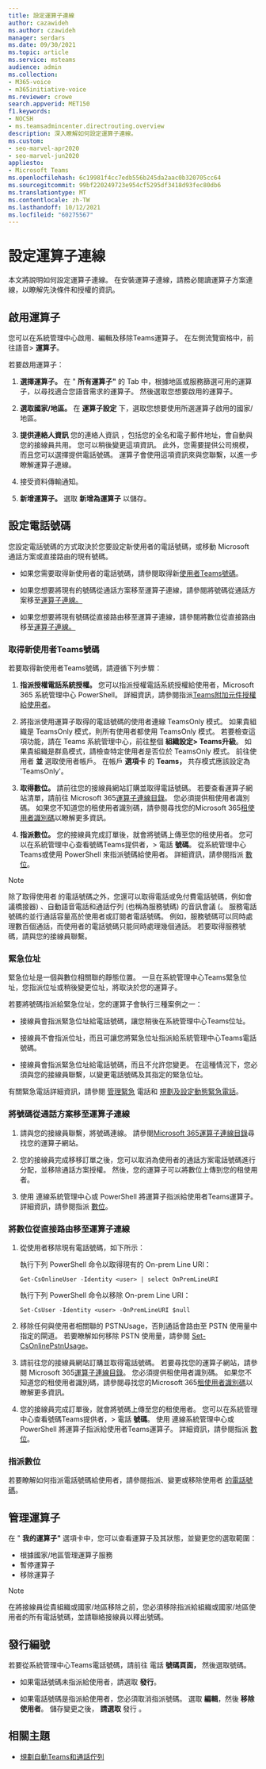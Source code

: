 ```yaml
---
title: 設定運算子連線
author: cazawideh
ms.author: czawideh
manager: serdars
ms.date: 09/30/2021
ms.topic: article
ms.service: msteams
audience: admin
ms.collection:
- M365-voice
- m365initiative-voice
ms.reviewer: crowe
search.appverid: MET150
f1.keywords:
- NOCSH
- ms.teamsadmincenter.directrouting.overview
description: 深入瞭解如何設定運算子連線。
ms.custom:
- seo-marvel-apr2020
- seo-marvel-jun2020
appliesto:
- Microsoft Teams
ms.openlocfilehash: 6c19981f4cc7edb556b245da2aac0b320705cc64
ms.sourcegitcommit: 99bf220249723e954cf5295df3418d93fec80db6
ms.translationtype: MT
ms.contentlocale: zh-TW
ms.lasthandoff: 10/12/2021
ms.locfileid: "60275567"
---
```

# <a name="configure-operator-connect"></a>設定運算子連線

本文將說明如何設定運算子連線。 在安裝運算子連線，請務必閱讀運算子方案連線，以瞭解[](operator-connect-plan.md)先決條件和授權的資訊。

## <a name="enable-an-operator"></a>啟用運算子

您可以在系統管理中心啟用、編輯及移除Teams運算子。 在左側流覽窗格中，前往語音> **運算子**。

若要啟用運算子：

1. **選擇運算子。** 在 " **所有運算子"** 的 Tab 中，根據地區或服務篩選可用的運算子，以尋找適合您語音需求的運算子。 然後選取您想要啟用的運算子。  

2. **選取國家/地區。** 在 **運算子設定** 下，選取您想要使用所選運算子啟用的國家/地區。

3. **提供連絡人資訊** 您的連絡人資訊 ，包括您的全名和電子郵件地址，會自動與您的接線員共用。 您可以稍後變更這項資訊。 此外，您需要提供公司規模，而且您可以選擇提供電話號碼。 運算子會使用這項資訊來與您聯繫，以進一步瞭解運算子連線。

4. 接受資料傳輸通知。

5. **新增運算子。** 選取 **新增為運算子** 以儲存。

## <a name="set-up-phone-numbers"></a>設定電話號碼

您設定電話號碼的方式取決於您要設定新使用者的電話號碼，或移動 Microsoft 通話方案或直接路由的現有號碼。

- 如果您需要取得新使用者的電話號碼，請參閱取得新[使用者Teams號碼](#acquire-numbers-for-new-teams-users)。

- 如果您想要將現有的號碼從通話方案移至運算子連線，請參閱將號碼從通話方案移至[運算子連線。](#move-numbers-from-calling-plans-to-operator-connect)

- 如果您想要將現有號碼從直接路由移至運算子連線，請參閱將數位從直接路由移至[運算子連線。](#move-numbers-from-direct-routing-to-operator-connect)

### <a name="acquire-numbers-for-new-teams-users"></a>取得新使用者Teams號碼

若要取得新使用者Teams號碼，請遵循下列步驟：

1. **指派授權電話系統授權。** 您可以指派授權電話系統授權給使用者，Microsoft 365 系統管理中心 PowerShell。 詳細資訊，請參閱指派[Teams附加元件授權給使用者](teams-add-on-licensing/assign-teams-add-on-licenses.md)。

2. 將指派使用運算子取得的電話號碼的使用者連線 TeamsOnly 模式。 如果貴組織是 TeamsOnly 模式，則所有使用者都使用 TeamsOnly 模式。 若要檢查這項功能，請在 Teams 系統管理中心，前往整個 **組織設定> Teams升級**。 如果貴組織是群島模式，請檢查特定使用者是否位於 TeamsOnly 模式。 前往使用者 **並** 選取使用者帳戶。 在帳戶 **選項卡** 的 **Teams，** 共存模式應該設定為 'TeamsOnly'。

3. **取得數位。** 請前往您的接線員網站訂購並取得電話號碼。 若要查看運算子網站清單，請前往 Microsoft 365[運算子連線目錄](https://cloudpartners.transform.microsoft.com/practices/microsoft-365-for-operators/directory)。 您必須提供租使用者識別碼。 如果您不知道您的租使用者識別碼，請參閱尋找您的Microsoft 365[租使用者識別碼](/onedrive/find-your-office-365-tenant-id)以瞭解更多資訊。

4. **指派數位。** 您的接線員完成訂單後，就會將號碼上傳至您的租使用者。 您可以在系統管理中心查看號碼Teams提供者，> 電話 **號碼**。 從系統管理中心Teams或使用 PowerShell 來指派號碼給使用者。 詳細資訊，請參閱指派 [數位](#assign-numbers)。

> [!NOTE]
> 除了取得使用者 [](getting-phone-numbers-for-your-users.md)的電話號碼之外，您還可以取得電話或免付費電話號碼，例如會議橋接器) 、自動語音電話和通話佇列 (也稱為服務號碼) 的音訊會議 (。 服務電話號碼的並行通話容量高於使用者或訂閱者電話號碼。 例如，服務號碼可以同時處理數百個通話，而使用者的電話號碼只能同時處理幾個通話。 若要取得服務號碼，請與您的接線員聯繫。

### <a name="emergency-addresses"></a>緊急位址

緊急位址是一個與數位相關聯的靜態位置。 一旦在系統管理中心Teams緊急位址，您指派位址或稍後變更位址，將取決於您的運算子。

若要將號碼指派給緊急位址，您的運算子會執行三種案例之一：

- 接線員會指派緊急位址給電話號碼，讓您稍後在系統管理中心Teams位址。

- 接線員不會指派位址，而且可讓您將緊急位址指派給系統管理中心Teams電話號碼。

- 接線員會指派緊急位址給電話號碼，而且不允許您變更。 在這種情況下，您必須與您的接線員聯繫，以變更電話號碼及其指定的緊急位址。

有關緊急電話詳細資訊，請參閱 [管理緊急](what-are-emergency-locations-addresses-and-call-routing.md) 電話和 [規劃及設定動態緊急電話](configure-dynamic-emergency-calling.md)。

### <a name="move-numbers-from-calling-plans-to-operator-connect"></a>將號碼從通話方案移至運算子連線

1. 請與您的接線員聯繫，將號碼連線。 請參閱[Microsoft 365運算子連線目錄](https://cloudpartners.transform.microsoft.com/practices/microsoft-365-for-operators/directory)尋找您的運算子網站。

2. 您的接線員完成移移訂單之後，您可以取消為使用者的通話方案電話號碼進行分配，並移除通話方案授權。 然後，您的運算子可以將數位上傳到您的租使用者。

3. 使用 連線系統管理中心或 PowerShell 將運算子指派給使用者Teams運算子。 詳細資訊，請參閱指派 [數位](#assign-numbers)。

### <a name="move-numbers-from-direct-routing-to-operator-connect"></a>將數位從直接路由移至運算子連線

1. 從使用者移除現有電話號碼，如下所示：  

   執行下列 PowerShell 命令以取得現有的 On-prem Line URI：

   ```
   Get-CsOnlineUser -Identity <user> | select OnPremLineURI 
   ```

   執行下列 PowerShell 命令以移除 On-prem Line URI：  

   ```
   Set-CsUser -Identity <user> -OnPremLineURI $null 
   ```

2. 移除任何與使用者相關聯的 PSTNUsage，否則通話會路由至 PSTN 使用量中指定的閘道。 若要瞭解如何移除 PSTN 使用量，請參閱 [Set-CsOnlinePstnUsage](/powershell/module/skype/set-csonlinepstnusage?view=skype-ps)。

3. 請前往您的接線員網站訂購並取得電話號碼。 若要尋找您的運算子網站，請參閱 Microsoft 365[運算子連線目錄](https://cloudpartners.transform.microsoft.com/practices/microsoft-365-for-operators/directory)。 您必須提供租使用者識別碼。 如果您不知道您的租使用者識別碼，請參閱尋找您的Microsoft 365[租使用者識別碼](/onedrive/find-your-office-365-tenant-id)以瞭解更多資訊。

4. 您的接線員完成訂單後，就會將號碼上傳至您的租使用者。 您可以在系統管理中心查看號碼Teams提供者，> 電話 **號碼**。 使用 連線系統管理中心或 PowerShell 將運算子指派給使用者Teams運算子。 詳細資訊，請參閱指派 [數位](#assign-numbers)。

### <a name="assign-numbers"></a>指派數位

若要瞭解如何指派電話號碼給使用者，請參閱指派、變更或移除使用者 [的電話號碼](assign-change-or-remove-a-phone-number-for-a-user.md)。

## <a name="manage-your-operators"></a>管理運算子

在 " **我的運算子"** 選項卡中，您可以查看運算子及其狀態，並變更您的選取範圍：  

- 根據國家/地區管理運算子服務
- 暫停運算子
- 移除運算子

> [!NOTE]
> 在將接線員從貴組織或國家/地區移除之前，您必須移除指派給組織或國家/地區使用者的所有電話號碼，並請聯絡接線員以釋出號碼。

## <a name="release-numbers"></a>發行編號

若要從系統管理中心Teams電話號碼，請前往 電話 **號碼頁面，** 然後選取號碼。

- 如果電話號碼未指派給使用者，請選取 **發行**。

- 如果電話號碼是指派給使用者，您必須取消指派號碼。 選取 **編輯**，然後 **移除使用者**。 儲存變更之後， **請選取** 發行 。

## <a name="related-topics"></a>相關主題

- [規劃自動Teams和通話佇列](plan-auto-attendant-call-queue.md)
